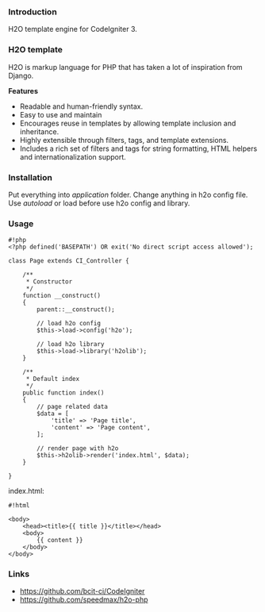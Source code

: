 ### Introduction ###

H2O template engine for CodeIgniter 3.

### H2O template ###

H2O is markup language for PHP that has taken a lot of inspiration from Django.

**Features**

* Readable and human-friendly syntax.
* Easy to use and maintain
* Encourages reuse in templates by allowing template inclusion and inheritance.
* Highly extensible through filters, tags, and template extensions.
* Includes a rich set of filters and tags for string formatting, HTML helpers and internationalization support.

### Installation ###

Put everything into *application* folder. Change anything in h2o config file. Use *autoload* or load before use h2o config and library.

### Usage ###

```
#!php
<?php defined('BASEPATH') OR exit('No direct script access allowed');

class Page extends CI_Controller {

	/**
	 * Constructor
	 */
	function __construct()
	{
		parent::__construct();

		// load h2o config
		$this->load->config('h2o');

		// load h2o library
		$this->load->library('h2olib');
	}

	/**
	 * Default index
	 */
	public function index() 
	{
		// page related data
		$data = [
			'title' => 'Page title',
			'content' => 'Page content',
		];

		// render page with h2o
		$this->h2olib->render('index.html', $data);
	}

}
```
index.html:
```
#!html

<body>
    <head><title>{{ title }}</title></head>
    <body>
        {{ content }}
    </body>
</body>
```



### Links ###

* https://github.com/bcit-ci/CodeIgniter
* https://github.com/speedmax/h2o-php